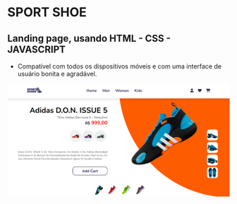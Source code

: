 # SPORT SHOE

## Landing page, usando HTML - CSS - JAVASCRIPT
- Compatível com todos os dispositivos móveis e com uma interface de usuário bonita e agradável.

![imagens ai galelia](https://raw.githubusercontent.com/Ivanctga/sport-shoes/refs/heads/main/sportshoe.png)
